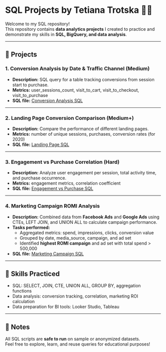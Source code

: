 # SQL Projects by Tetiana Trotska 👩‍💻

Welcome to my SQL repository!  
This repository contains **data analytics projects** I created to practice and demonstrate my skills in **SQL, BigQuery, and data analysis**.

---

## 🔹 Projects

### 1. Conversion Analysis by Date & Traffic Channel (Medium)
- **Description:** SQL query for a table tracking conversions from session start to purchase.  
- **Metrics:** user_sessions_count, visit_to_cart, visit_to_checkout, visit_to_purchase  
- **SQL file:** [Conversion Analysis SQL](https://github.com/TETIANA-TR/SQL/commit/7d862aec9247f2d369611d7a19a3cb2083dfdd6a)

---

### 2. Landing Page Conversion Comparison (Medium+)
- **Description:** Compare the performance of different landing pages.  
- **Metrics:** number of unique sessions, purchases, conversion rates (for 2020)  
- **SQL file:** [Landing Page SQL](https://github.com/TETIANA-TR/SQL/commit/2007c25a3bddeaf24763cfb54d4c4ca198c8b329)

---

### 3. Engagement vs Purchase Correlation (Hard)
- **Description:** Analyze user engagement per session, total activity time, and purchase occurrence.  
- **Metrics:** engagement metrics, correlation coefficient  
- **SQL file:** [Engagement vs Purchase SQL](https://github.com/TETIANA-TR/SQL/commit/05f195d825898e558ebd957c6410b9f303c94bcf)

---

### 4. Marketing Campaign ROMI Analysis
- **Description:** Combined data from **Facebook Ads** and **Google Ads** using CTEs, LEFT JOIN, and UNION ALL to calculate campaign performance.  
- **Tasks performed:**  
  - Aggregated metrics: spend, impressions, clicks, conversion value  
  - Grouped by date, media_source, campaign, and ad set  
  - Identified **highest ROMI campaign** and ad set with total spend > 500,000  
- **SQL file:** [Marketing Campaign SQL](https://github.com/TETIANA-TR/SQL/blob/main/Project%20SQL.sql)

---

## 🧰 Skills Practiced
- SQL: SELECT, JOIN, CTE, UNION ALL, GROUP BY, aggregation functions  
- Data analysis: conversion tracking, correlation, marketing ROI calculation  
- Data preparation for BI tools: Looker Studio, Tableau  

---

## 🌟 Notes
All SQL scripts are **safe to run** on sample or anonymized datasets.  
Feel free to explore, learn, and reuse queries for educational purposes!
